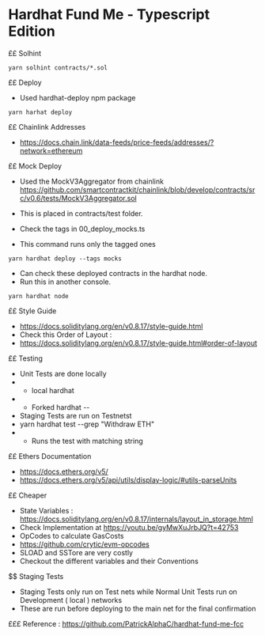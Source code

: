 # Hardhat Fund Me - Typescript Edition

££ Solhint

```
yarn solhint contracts/*.sol
```

££ Deploy

- Used hardhat-deploy npm package  
```
yarn harhat deploy
```

££ Chainlink Addresses

- https://docs.chain.link/data-feeds/price-feeds/addresses/?network=ethereum

££ Mock Deploy 

- Used the MockV3Aggregator from chainlink https://github.com/smartcontractkit/chainlink/blob/develop/contracts/src/v0.6/tests/MockV3Aggregator.sol
- This is placed in contracts/test folder. 

- Check the tags in 00_deploy_mocks.ts 
- This command runs only the tagged ones
```
yarn hardhat deploy --tags mocks
```
- Can check these deployed contracts in the  hardhat node. 
- Run this in another console.

```
yarn hardhat node
```
££ Style Guide 

- https://docs.soliditylang.org/en/v0.8.17/style-guide.html
- Check this Order of Layout :
- https://docs.soliditylang.org/en/v0.8.17/style-guide.html#order-of-layout


££ Testing

- Unit Tests are done locally
- - local hardhat
- - Forked hardhat
--
- Staging Tests are run on Testnetst 
- yarn hardhat test --grep "Withdraw ETH"
- - Runs the test with matching string 

££ 
Ethers Documentation 

- https://docs.ethers.org/v5/
- https://docs.ethers.org/v5/api/utils/display-logic/#utils-parseUnits


££ Cheaper

- State Variables : https://docs.soliditylang.org/en/v0.8.17/internals/layout_in_storage.html
- Check Implementation at https://youtu.be/gyMwXuJrbJQ?t=42753
- OpCodes to calculate GasCosts
- https://github.com/crytic/evm-opcodes
- SLOAD and SSTore are very costly 
- Checkout the different variables and their Conventions

$$ Staging Tests

- Staging Tests only run on Test nets while Normal Unit Tests run on Development ( local ) networks
- These are run before deploying to the main net for the final confirmation

£££ Reference : 
https://github.com/PatrickAlphaC/hardhat-fund-me-fcc
